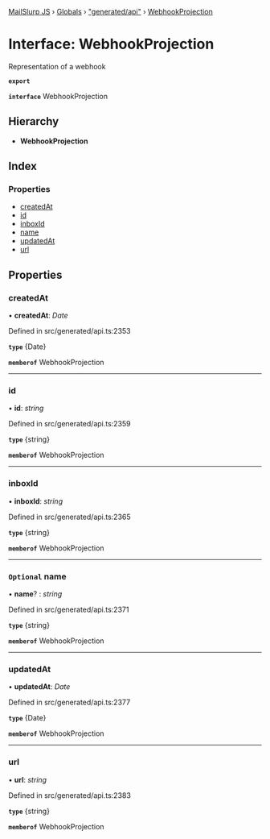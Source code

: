 [MailSlurp JS](../README.md) › [Globals](../globals.md) › ["generated/api"](../modules/_generated_api_.md) › [WebhookProjection](_generated_api_.webhookprojection.md)

# Interface: WebhookProjection

Representation of a webhook

**`export`** 

**`interface`** WebhookProjection

## Hierarchy

* **WebhookProjection**

## Index

### Properties

* [createdAt](_generated_api_.webhookprojection.md#createdat)
* [id](_generated_api_.webhookprojection.md#id)
* [inboxId](_generated_api_.webhookprojection.md#inboxid)
* [name](_generated_api_.webhookprojection.md#optional-name)
* [updatedAt](_generated_api_.webhookprojection.md#updatedat)
* [url](_generated_api_.webhookprojection.md#url)

## Properties

###  createdAt

• **createdAt**: *Date*

Defined in src/generated/api.ts:2353

**`type`** {Date}

**`memberof`** WebhookProjection

___

###  id

• **id**: *string*

Defined in src/generated/api.ts:2359

**`type`** {string}

**`memberof`** WebhookProjection

___

###  inboxId

• **inboxId**: *string*

Defined in src/generated/api.ts:2365

**`type`** {string}

**`memberof`** WebhookProjection

___

### `Optional` name

• **name**? : *string*

Defined in src/generated/api.ts:2371

**`type`** {string}

**`memberof`** WebhookProjection

___

###  updatedAt

• **updatedAt**: *Date*

Defined in src/generated/api.ts:2377

**`type`** {Date}

**`memberof`** WebhookProjection

___

###  url

• **url**: *string*

Defined in src/generated/api.ts:2383

**`type`** {string}

**`memberof`** WebhookProjection
